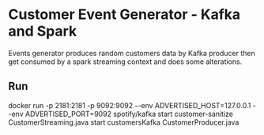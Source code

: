Customer Event Generator - Kafka and Spark
===

Events generator produces random customers data by Kafka producer then get consumed by a spark streaming context and does some alterations.

Run
---
docker run -p 2181:2181 -p 9092:9092 --env ADVERTISED_HOST=127.0.0.1 --env ADVERTISED_PORT=9092 spotify/kafka
start customer-sanitize CustomerStreaming.java
start customersKafka CustomerProducer.java